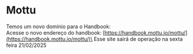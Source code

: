# Mottu

Temos um novo domínio para o Handbook:\
Acesse o novo endereço do handbook: [https://handbook.mottu.io/mottu/](https://handbook.mottu.io/mottu/)\
Esse site sairá de operação na sexta feira 21/02/2025
